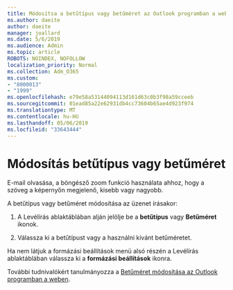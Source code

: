 ```yaml
---
title: Módosítsa a betűtípus vagy betűméret az Outlook programban a weben
ms.author: daeite
author: daeite
manager: joallard
ms.date: 5/6/2019
ms.audience: Admin
ms.topic: article
ROBOTS: NOINDEX, NOFOLLOW
localization_priority: Normal
ms.collection: Adm_O365
ms.custom:
- "8000013"
- "1999"
ms.openlocfilehash: e79e58a53144094113d161d63c0b3f98a59cceeb
ms.sourcegitcommit: 01ead85a22e62931db4cc73604b65ae4d923f974
ms.translationtype: MT
ms.contentlocale: hu-HU
ms.lasthandoff: 05/06/2019
ms.locfileid: "33643444"
---
```

# <a name="change-font-or-font-size"></a>Módosítás betűtípus vagy betűméret

E-mail olvasása, a böngésző zoom funkció használata ahhoz, hogy a szöveg a képernyőn megjelenő, kisebb vagy nagyobb.
  
A betűtípus vagy betűméret módosítása az üzenet írásakor:
  
1. A Levélírás ablaktáblában alján jelölje be a **betűtípus** vagy **Betűméret** ikonok.
    
2. Válassza ki a betűtípust vagy a használni kívánt betűméretet.
    
Ha nem látjuk a formázási beállítások menü alsó részén a Levélírás ablaktáblában válassza ki a **formázási beállítások** ikonra.
  
További tudnivalókért tanulmányozza a [Betűméret módosítása az Outlook programban a weben](https://support.office.com/article/43a2137f-8c3c-46df-af4a-73a12c9bb86e).